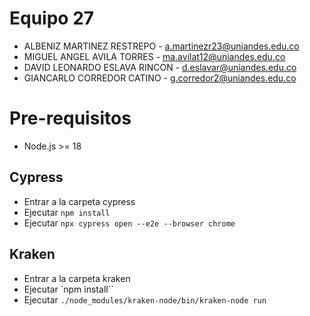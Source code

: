 # Equipo 27

- ALBENIZ MARTINEZ RESTREPO - a.martinezr23@uniandes.edu.co
- MIGUEL ANGEL AVILA TORRES - ma.avilat12@uniandes.edu.co
- DAVID LEONARDO ESLAVA RINCON - d.eslavar@uniandes.edu.co
- GIANCARLO CORREDOR CATINO - g.corredor2@uniandes.edu.co

# Pre-requisitos
- Node.js >= 18

## Cypress

- Entrar a la carpeta cypress
- Ejecutar `npm install`
- Ejecutar `npx cypress open --e2e --browser chrome`

## Kraken

- Entrar a la carpeta kraken
- Ejecutar `npm install``
- Ejecutar `./node_modules/kraken-node/bin/kraken-node run`


